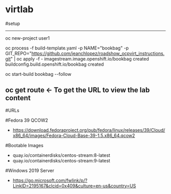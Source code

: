 # virtlab

#setup

----
oc new-project user1

oc process -f build-template.yaml -p NAME="bookbag" -p GIT_REPO="https://github.com/jeanchlopez/roadshow_ocpvirt_instructions.git" | oc apply -f -
imagestream.image.openshift.io/bookbag created
buildconfig.build.openshift.io/bookbag created

oc start-build bookbag --follow

oc get route <- To get the URL to view the lab content
----

#URLs

#Fedora 39 QCOW2
- https://download.fedoraproject.org/pub/fedora/linux/releases/39/Cloud/x86_64/images/Fedora-Cloud-Base-39-1.5.x86_64.qcow2

#Bootable Images
- quay.io/containerdisks/centos-stream:8-latest
- quay.io/containerdisks/centos-stream:9-latest

#Windows 2019 Server
- https://go.microsoft.com/fwlink/p/?LinkID=2195167&clcid=0x409&culture=en-us&country=US
